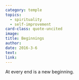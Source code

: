 ```yaml
---
category: temple
topics:
  - spirituality
  - self-improvement
card-class: quote-uncited
image:
title: Beginnings
author:
date: 2016-3-6
text:
link:
---
```

At every end is a new beginning.
